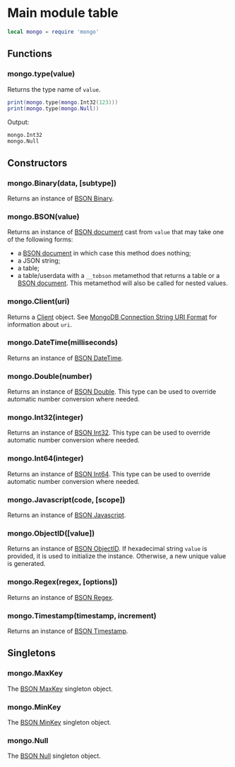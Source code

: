 Main module table
=================

```Lua
local mongo = require 'mongo'
```


Functions
---------

### mongo.type(value)
Returns the type name of `value`.

```Lua
print(mongo.type(mongo.Int32(123)))
print(mongo.type(mongo.Null))
```
Output:
```
mongo.Int32
mongo.Null
```


Constructors
------------

### mongo.Binary(data, [subtype])
Returns an instance of [BSON Binary][BSON type].

### mongo.BSON(value)
Returns an instance of [BSON document] cast from `value` that may take one of the following forms:
- a [BSON document] in which case this method does nothing;
- a JSON string;
- a table;
- a table/userdata with a `__tobson` metamethod that returns a table or a [BSON document]. This
  metamethod will also be called for nested values.

### mongo.Client(uri)
Returns a [Client] object. See [MongoDB Connection String URI Format] for information about `uri`.

### mongo.DateTime(milliseconds)
Returns an instance of [BSON DateTime][BSON type].

### mongo.Double(number)
Returns an instance of [BSON Double][BSON type]. This type can be used to override automatic number
conversion where needed.

### mongo.Int32(integer)
Returns an instance of [BSON Int32][BSON type]. This type can be used to override automatic number
conversion where needed.

### mongo.Int64(integer)
Returns an instance of [BSON Int64][BSON type]. This type can be used to override automatic number
conversion where needed.

### mongo.Javascript(code, [scope])
Returns an instance of [BSON Javascript][BSON type].

### mongo.ObjectID([value])
Returns an instance of [BSON ObjectID]. If hexadecimal string `value` is provided, it is used
to initialize the instance. Otherwise, a new unique value is generated.

### mongo.Regex(regex, [options])
Returns an instance of [BSON Regex][BSON type].

### mongo.Timestamp(timestamp, increment)
Returns an instance of [BSON Timestamp][BSON type].


Singletons
----------

### mongo.MaxKey
The [BSON MaxKey][BSON type] singleton object.

### mongo.MinKey
The [BSON MinKey][BSON type] singleton object.

### mongo.Null
The [BSON Null][BSON type] singleton object.


[BSON document]: bson.md
[BSON ObjectID]: objectid.md
[BSON type]: bsontype.md
[Client]: client.md
[MongoDB Connection String URI Format]: https://docs.mongodb.com/manual/reference/connection-string/
